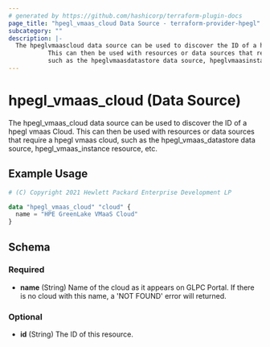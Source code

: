 ```yaml
---
# generated by https://github.com/hashicorp/terraform-plugin-docs
page_title: "hpegl_vmaas_cloud Data Source - terraform-provider-hpegl"
subcategory: ""
description: |-
  The hpeglvmaascloud data source can be used to discover the ID of a hpegl vmaas Cloud.
           This can then be used with resources or data sources that require a hpegl vmaas cloud,
           such as the hpeglvmaasdatastore data source, hpeglvmaasinstance resource, etc.
---
```


# hpegl_vmaas_cloud (Data Source)

The hpegl_vmaas_cloud data source can be used to discover the ID of a hpegl vmaas Cloud.
		 This can then be used with resources or data sources that require a hpegl vmaas cloud,
		 such as the hpegl_vmaas_datastore data source, hpegl_vmaas_instance resource, etc.

## Example Usage

```terraform
# (C) Copyright 2021 Hewlett Packard Enterprise Development LP

data "hpegl_vmaas_cloud" "cloud" {
  name = "HPE GreenLake VMaaS Cloud"
}
```

<!-- schema generated by tfplugindocs -->
## Schema

### Required

- **name** (String) Name of the cloud as it appears on GLPC Portal. If there is no cloud with this name, a 'NOT FOUND' error will returned.

### Optional

- **id** (String) The ID of this resource.


